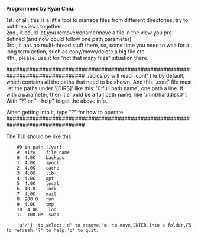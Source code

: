 <b>Programmed by Ryan Chiu.</b>

1st. of all, this is a little tool to manage files from different directories, try to put the views together.<br/>
2nd., it could let you remove/rename/move a file in the view you pre-defined (and now could follow one path parameter).<br/>
3rd., it has no multi-thread stuff there, so, some time you need to wait for a long term action, such as copy/move/delete a big file etc..<br/>
4th., please, use it for "not that many files" situation there.

################################################################################
./zclcs.py will read '.conf' file by default, which contains all the paths that need to be shown.
And this '.conf' file must list the paths under '[DIRS]' like this: '0:full path name', one path a line.
If with a parameter, then it should be a full path name, like '/mnt/harddisk01'.
With "?" or "--help" to get the above info.

When getting into it, type "?" for how to operate.
################################################################################

The TUI should be like this:<br/>

		#0 in path [/var]:
		#  size    file name
		0  4.0K    backups
		1  4.0K    spool
		2  4.0K    cache
		3  4.0K    lib
		4  4.0K    opt
		5  4.0K    local
		6  40.0    lock
		7  4.0K    mail
		8  900.0   run
		9  4.0K    tmp
		10  4.0K    log
		11  100.0M  swap
		
		'u'/'j' to select,'d' to remove,'m' to move,ENTER into a folder,F5 to refresh,'?' to help,'q' to quit.
